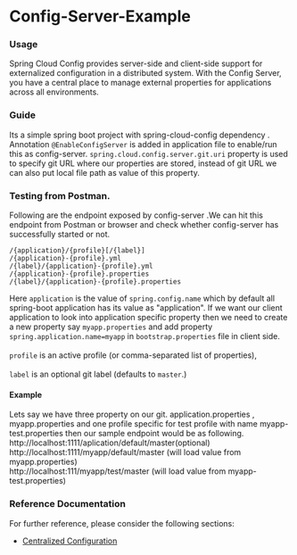 # Config-Server-Example

### Usage
Spring Cloud Config provides server-side and client-side support for externalized configuration in a distributed system. With the Config Server, you have a central place to manage external properties for applications across all environments. 

### Guide
Its a simple spring boot project with spring-cloud-config dependency . Annotation ```@EnableConfigServer``` is added in application file to enable/run this as config-server. ```spring.cloud.config.server.git.uri``` property is used to specify git URL where our properties are stored, instead of git URL we can also put local file path as value of this property.

### Testing from Postman.
Following are the endpoint exposed by config-server .We can hit this endpoint from Postman or browser and check whether config-server has successfully started or not.
```
/{application}/{profile}[/{label}]
/{application}-{profile}.yml
/{label}/{application}-{profile}.yml
/{application}-{profile}.properties
/{label}/{application}-{profile}.properties
```
Here ```application``` is the value of ```spring.config.name``` which by default all spring-boot application has its value as "application".
If we want our client application to look into application specific property then we need to create a new property say ```myapp.properties``` and add property ```spring.application.name=myapp``` in ```bootstrap.properties``` file in client side.</br></br> ```profile``` is an active profile (or comma-separated list of properties), </br> </br> ```label``` is an optional git label (defaults to ```master```.)

#### Example
Lets say we have three property on our git. application.properties , myapp.properties and one profile specific for test profile with name myapp-test.properties then our sample endpoint would be as following.
</br>http://localhost:1111/aplication/default/master(optional)
</br>http://localhost:1111/myapp/default/master  (will load value from myapp.properties)
<br>http://localhost:111/myapp/test/master (will load value from myapp-test.properties)



### Reference Documentation
For further reference, please consider the following sections:
* [Centralized Configuration](https://spring.io/guides/gs/centralized-configuration/)
